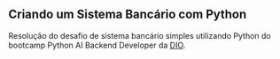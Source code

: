 ## Criando um Sistema Bancário com Python
Resolução do desafio de sistema bancário simples utilizando Python do bootcamp Python AI Backend Developer da [DIO](https://www.dio.me/).
